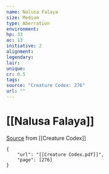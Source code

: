 ```yaml
---
name: Nalusa Falaya
size: Medium
type: Aberration
environment: 
hp: 33
ac: 13
initiative: 2
alignment: 
legendary: 
lair: 
unique: 
cr: 0.5
tags: 
source: "Creature Codex: 276"
url: ""
---
```

# [[Nalusa Falaya]]

[Source](zotero://open-pdf/library/items/NTNKJRHG?page=276) from [[Creature Codex]]

```pdf
{
	"url": "[[Creature Codex.pdf]]",
	"page": [276]
}
```

